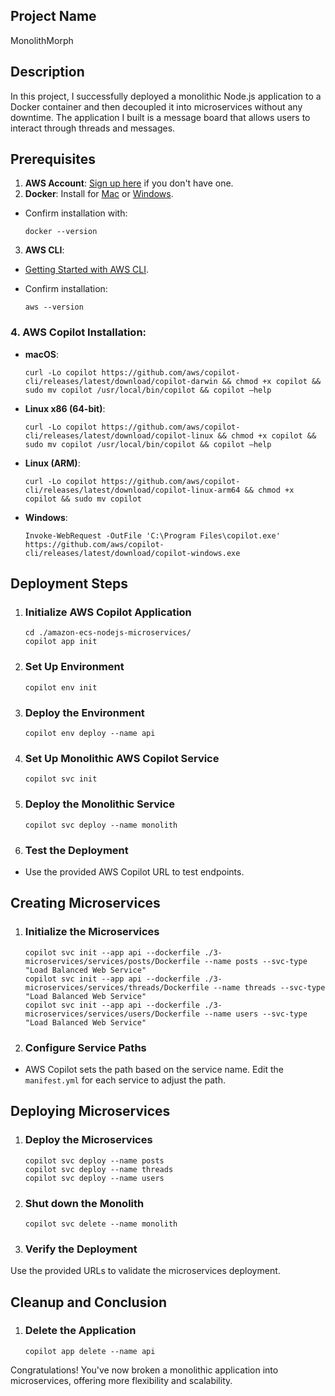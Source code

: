 ## Project Name 

MonolithMorph

## Description

In this project, I successfully deployed a monolithic Node.js application to a Docker container and then decoupled it into microservices without any downtime. The application I built is a message board that allows users to interact through threads and messages.

## Prerequisites

1. **AWS Account**: [Sign up here](https://aws.amazon.com/) if you don't have one.
2. **Docker**: Install for [Mac](https://docs.docker.com/docker-for-mac/install/) or [Windows](https://docs.docker.com/docker-for-windows/install/). 
 - Confirm installation with:
     
       docker --version
     

3. **AWS CLI**: 
- [Getting Started with AWS CLI](https://docs.aws.amazon.com/cli/latest/userguide/cli-chap-welcome.html).
- Confirm installation:
      
      aws --version
      
### 4. AWS Copilot Installation:

- **macOS**: 

      curl -Lo copilot https://github.com/aws/copilot-cli/releases/latest/download/copilot-darwin && chmod +x copilot && sudo mv copilot /usr/local/bin/copilot && copilot —help


- **Linux x86 (64-bit)**: 

      curl -Lo copilot https://github.com/aws/copilot-cli/releases/latest/download/copilot-linux && chmod +x copilot && sudo mv copilot /usr/local/bin/copilot && copilot —help


- **Linux (ARM)**: 

      curl -Lo copilot https://github.com/aws/copilot-cli/releases/latest/download/copilot-linux-arm64 && chmod +x copilot && sudo mv copilot

- **Windows**: 

      Invoke-WebRequest -OutFile 'C:\Program Files\copilot.exe' https://github.com/aws/copilot-cli/releases/latest/download/copilot-windows.exe

   
## Deployment Steps

 1. ###  Initialize AWS Copilot Application
     
        cd ./amazon-ecs-nodejs-microservices/
        copilot app init
     
 
 2. ###  Set Up Environment
     
        copilot env init
     
 
  3. ### Deploy the Environment
     
         copilot env deploy --name api
     
 
  4. ### Set Up Monolithic AWS Copilot Service
     
         copilot svc init
     
 
  5. ### Deploy the Monolithic Service
     
         copilot svc deploy --name monolith
     
 
  6. ### Test the Deployment
   - Use the provided AWS Copilot URL to test endpoints.

## Creating Microservices

 1. ### Initialize the Microservices
    
        copilot svc init --app api --dockerfile ./3-microservices/services/posts/Dockerfile --name posts --svc-type "Load Balanced Web Service"
        copilot svc init --app api --dockerfile ./3-microservices/services/threads/Dockerfile --name threads --svc-type "Load Balanced Web Service"
        copilot svc init --app api --dockerfile ./3-microservices/services/users/Dockerfile --name users --svc-type "Load Balanced Web Service"
   

 2. ### Configure Service Paths
- AWS Copilot sets the path based on the service name. Edit the `manifest.yml` for each service to adjust the path.

## Deploying Microservices

 1. ### Deploy the Microservices
    
        copilot svc deploy --name posts
        copilot svc deploy --name threads
        copilot svc deploy --name users
    

 2. ### Shut down the Monolith
    
        copilot svc delete --name monolith
    

 3. ### Verify the Deployment
 Use the provided URLs to validate the microservices deployment.

## Cleanup and Conclusion

 1. ### Delete the Application
    
        copilot app delete --name api
    

Congratulations! You've now broken a monolithic application into microservices, offering more flexibility and scalability.
